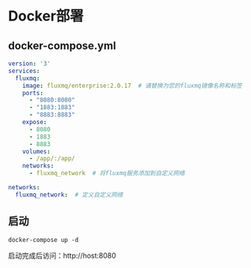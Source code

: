 # Docker部署


## docker-compose.yml
```yaml
version: '3'
services:
  fluxmq:
    image: fluxmq/enterprise:2.0.17  # 请替换为您的fluxmq镜像名称和标签
    ports:
      - "8080:8080"
      - "1883:1883"
      - "8883:8883"
    expose:
      - 8080
      - 1883
      - 8883
    volumes:
      - /app/:/app/
    networks:
      - fluxmq_network  # 将fluxmq服务添加到自定义网络

networks:
  fluxmq_network:  # 定义自定义网络
```


## 启动
```shell
docker-compose up -d
```

启动完成后访问：http://host:8080

